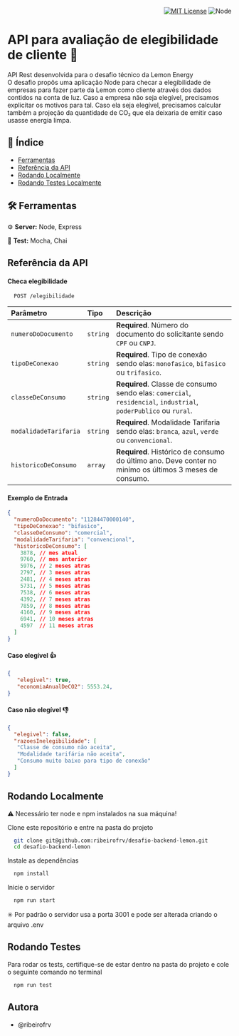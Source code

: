 
<div align="right">

[![MIT License](https://img.shields.io/badge/License-MIT-green.svg)](https://choosealicense.com/licenses/mit/)
![Node](https://img.shields.io/badge/node-16.18.1-brightgreen.svg)

</div>

# API para avaliação de elegibilidade de cliente :lemon:

API Rest desenvolvida para o desafio técnico da Lemon Energy <br/>
O desafio propôs uma aplicação Node para checar a elegibilidade de empresas para fazer parte da Lemon como cliente através dos dados contidos na conta de luz.
Caso a empresa não seja elegível, precisamos explicitar os motivos para tal. Caso ela seja elegível, precisamos calcular também a projeção da quantidade de CO₂ que ela deixaria de emitir caso usasse energia limpa.

## :pushpin: Índice
 - [Ferramentas](#ferramentas)
 - [Referência da API](#referência-da-api)
 - [Rodando Localmente](#rodando-localmente)
 - [Rodando Testes Localmente](#rodando-testes)

## :hammer_and_wrench: Ferramentas

:gear: **Server:** Node, Express

:test_tube: **Test:** Mocha, Chai

## Referência da API

#### Checa elegibilidade

```http
  POST /elegibilidade
```

| Parâmetro             | Tipo     | Descrição                                                                                                        |
| :-------------------- | :------- | :--------------------------------------------------------------------------------------------------------------- |
| `numeroDoDocumento`   | `string` | **Required**. Número do documento do solicitante sendo `CPF` ou `CNPJ`.                                          |
| `tipoDeConexao`       | `string` | **Required**. Tipo de conexão sendo elas: `monofasico`, `bifasico` ou `trifasico`.                               |
| `classeDeConsumo`     | `string` | **Required**. Classe de consumo sendo elas: `comercial`, `residencial`, `industrial`, `poderPublico` ou `rural`. |
| `modalidadeTarifaria` | `string` | **Required**. Modalidade Tarifaria sendo elas: `branca`, `azul`, `verde` ou `convencional`.                      |
| `historicoDeConsumo`  | `array`  | **Required**. Histórico de consumo do último ano. Deve conter no minímo os últimos 3 meses de consumo.           |


#### Exemplo de Entrada
```json
{
  "numeroDoDocumento": "11284470000140",
  "tipoDeConexao": "bifasico",
  "classeDeConsumo": "comercial",
  "modalidadeTarifaria": "convencional",
  "historicoDeConsumo": [
    3878, // mes atual
    9760, // mes anterior
    5976, // 2 meses atras
    2797, // 3 meses atras
    2481, // 4 meses atras
    5731, // 5 meses atras
    7538, // 6 meses atras
    4392, // 7 meses atras
    7859, // 8 meses atras
    4160, // 9 meses atras
    6941, // 10 meses atras
    4597  // 11 meses atras
  ]
}
```
#### Caso elegível :thumbsup:
```json
{
   "elegivel": true,
   "economiaAnualDeCO2": 5553.24,
}
```
#### Caso não elegível :thumbsdown:
```json
{
  "elegivel": false,
  "razoesInelegibilidade": [
   "Classe de consumo não aceita",
   "Modalidade tarifária não aceita",
   "Consumo muito baixo para tipo de conexão"
  ]
}
```

## Rodando Localmente

:warning: Necessário ter node e npm instalados na sua máquina!

Clone este repositório e entre na pasta do projeto

```bash
  git clone git@github.com:ribeirofrv/desafio-backend-lemon.git
  cd desafio-backend-lemon
```

Instale as dependências

```bash
  npm install
```

Inicie o servidor

```bash
  npm run start
```
:eight_spoked_asterisk: Por padrão o servidor usa a porta 3001 e pode ser alterada criando o arquivo .env


## Rodando Testes

Para rodar os tests, certifique-se de estar dentro na pasta do projeto e cole o seguinte comando no terminal

```bash
  npm run test
```

## Autora
 - @ribeirofrv
